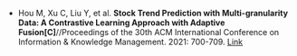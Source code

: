* Hou M, Xu C, Liu Y, et al. <b>Stock Trend Prediction with Multi-granularity Data: A Contrastive Learning Approach with Adaptive Fusion[C]</b>//Proceedings of the 30th ACM International Conference on Information & Knowledge Management. 2021: 700-709. [Link](https://dl.acm.org/doi/abs/10.1145/3459637.3482483)
